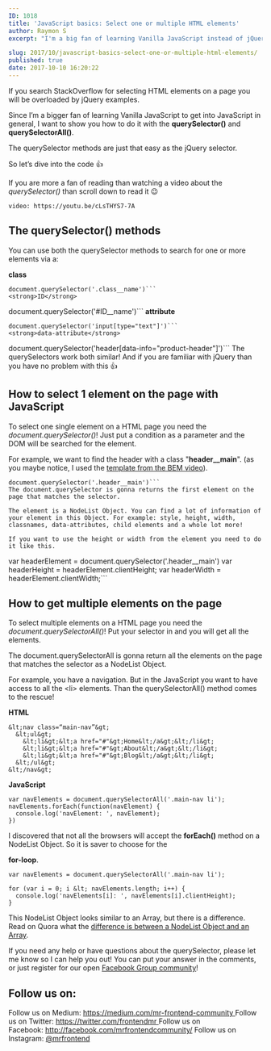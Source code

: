 ```yaml
---
ID: 1018
title: 'JavaScript basics: Select one or multiple HTML elements'
author: Raymon S
excerpt: "I'm a big fan of learning Vanilla JavaScript instead of jQuery. I want to show how easy the querySelector() and querySelectorAll() are! (video included)."

slug: 2017/10/javascript-basics-select-one-or-multiple-html-elements/
published: true
date: 2017-10-10 16:20:22
---
```

If you search StackOverflow for selecting HTML elements on a page you will be overloaded by jQuery examples.

Since I’m a bigger fan of learning Vanilla JavaScript to get into JavaScript in general, I want to show you how to do it with the <strong>querySelector()</strong> and <strong>querySelectorAll()</strong>.

The querySelector methods are just that easy as the jQuery selector.

So let’s dive into the code &#x1f44d;

If you are more a fan of reading than watching a video about the <em>querySelector()</em> than scroll down to read it &#x1f609;

`video: https://youtu.be/cLsTHYS7-7A`

<h2><b>The querySelector() methods</b></h2>
You can use both the querySelector methods to search for one or more elements via a:

<strong>class</strong>
```
document.querySelector('.class__name')```
<strong>ID</strong>
```
document.querySelector('#ID__name')```
<strong>attribute</strong>
```
document.querySelector('input[type="text"]')```
<strong>data-attribute</strong>
```
document.querySelector('header[data-info="product-header"]')```
The querySelectors work both similar! And if you are familiar with jQuery than you have no problem with this &#x1f44d;
<h2><b>How to select 1 element on the page with JavaScript</b></h2>
To select one single element on a HTML page you need the <em>document.querySelector()</em>! Just put a condition as a parameter and the DOM will be searched for the element.

For example, we want to find the header with a class "<strong>header__main</strong>". (as you maybe notice, I used the <a href="https://blog.mrfrontend.org/2017/10/write-better-css-with-bem/">template from the BEM video</a>).
```
document.querySelector('.header__main')```
The document.querySelector is gonna returns the first element on the page that matches the selector.

The element is a NodeList Object. You can find a lot of information of your element in this Object. For example: style, height, width, classnames, data-attributes, child elements and a whole lot more!

If you want to use the height or width from the element you need to do it like this.
```
var headerElement = document.querySelector('.header__main')
var headerHeight = headerElement.clientHeight;
var headerWidth = headerElement.clientWidth;```
<h2><b>How to get multiple elements on the page</b></h2>
To select multiple elements on a HTML page you need the <em>document.querySelectorAll()</em>! Put your selector in and you will get all the elements.

The document.querySelectorAll is gonna return all the elements on the page that matches the selector as a NodeList Object.

For example, you have a navigation. But in the JavaScript you want to have access to all the &lt;li&gt; elements. Than the querySelectorAll() method comes to the rescue!

<strong>HTML</strong>

```
&lt;nav class=“main-nav”&gt;
  &lt;ul&gt;
    &lt;li&gt;&lt;a href="#"&gt;Home&lt;/a&gt;&lt;/li&gt;
    &lt;li&gt;&lt;a href="#"&gt;About&lt;/a&gt;&lt;/li&gt;
    &lt;li&gt;&lt;a href="#"&gt;Blog&lt;/a&gt;&lt;/li&gt;
  &lt;/ul&gt;
&lt;/nav&gt;
```

<strong>JavaScript</strong>

```
var navElements = document.querySelectorAll('.main-nav li');
navElements.forEach(function(navElement) {
  console.log('navElement: ', navElement);
})
```

I discovered that not all the browsers will accept the <strong>forEach()</strong> method on a NodeList Object. So it is saver to choose for the 

<strong>for-loop</strong>.

```
var navElements = document.querySelectorAll('.main-nav li');

for (var i = 0; i &lt; navElements.length; i++) {
  console.log('navElements[i]: ', navElements[i].clientHeight);
}
```

This NodeList Object looks similar to an Array, but there is a difference. Read on Quora what the <a href="https://www.quora.com/What-is-the-difference-between-a-NodeList-and-an-Array" target="_blank" rel="noopener">difference is between a NodeList Object and an Array</a>.

If you need any help or have questions about the querySelector, please let me know so I can help you out! You can put your answer in the comments, or just register for our open <a href="https://www.facebook.com/groups/mrfrontendgroup/" target="_blank" rel="noopener">Facebook Group community</a>!

<script src="//widget.manychat.com/493241460881733.js" async="async">
</script>
<div class="mcwidget-embed" data-widget-id="528016"></div>
<h2>Follow us on:</h2>
Follow us on Medium: <a href="https://medium.com/mr-frontend-community" data-href="https://medium.com/mr-frontend-community">https://medium.com/mr-frontend-community
</a>Follow us on Twitter: <a href="https://twitter.com/frontendmr" data-href="https://twitter.com/frontendmr">https://twitter.com/frontendmr
</a>Follow us on Facebook: <a href="http://facebook.com/mrfrontendcommunity/" data-href="http://facebook.com/mrfrontendcommunity/">http://facebook.com/mrfrontendcommunity/</a>
Follow us on Instagram: <a href="http://instagram.com/mrfrontend" data-href="http://instagram.com/mrfrontend">@mrfrontend</a>